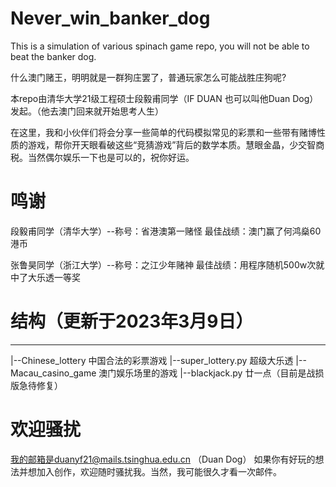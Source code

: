 # Never_win_banker_dog
This is a simulation of various spinach game repo, you will not be able to beat the banker dog.

什么澳门赌王，明明就是一群狗庄罢了，普通玩家怎么可能战胜庄狗呢?

本repo由清华大学21级工程硕士段毅甫同学（IF DUAN 也可以叫他Duan Dog）发起。（他去澳门回来就开始思考人生）

在这里，我和小伙伴们将会分享一些简单的代码模拟常见的彩票和一些带有赌博性质的游戏，帮你开天眼看破这些“竞猜游戏”背后的数学本质。慧眼金晶，少交智商税。当然偶尔娱乐一下也是可以的，祝你好运。

# 鸣谢
段毅甫同学（清华大学）--称号：省港澳第一赌怪 最佳战绩：澳门赢了何鸿燊60港币

张鲁昊同学（浙江大学）--称号：之江少年赌神 最佳战绩：用程序随机500w次就中了大乐透一等奖

# 结构（更新于2023年3月9日）
------
|--Chinese_lottery 中国合法的彩票游戏
    |--super_lottery.py 超级大乐透
|--Macau_casino_game 澳门娱乐场里的游戏
    |--blackjack.py 廿一点（目前是战损版急待修复）

# 欢迎骚扰
我的邮箱是duanyf21@mails.tsinghua.edu.cn （Duan Dog）
如果你有好玩的想法并想加入创作，欢迎随时骚扰我。当然，我可能很久才看一次邮件。